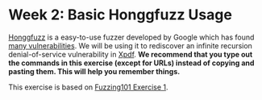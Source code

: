 # Week 2: Basic Honggfuzz Usage

[Honggfuzz](https://honggfuzz.dev) is a easy-to-use fuzzer developed by Google which has found [many vulnerabilities](https://github.com/google/honggfuzz#trophies).
We will be using it to rediscover an infinite recursion denial-of-service vulnerability in [Xpdf](https://www.xpdfreader.com).
**We recommend that you type out the commands in this exercise (except for URLs) instead of copying and pasting them.
This will help you remember things.**

This exercise is based on [Fuzzing101 Exercise 1](https://github.com/antonio-morales/Fuzzing101/tree/main/Exercise%201).
